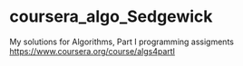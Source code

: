 coursera_algo_Sedgewick
=======================

My solutions for Algorithms, Part I programming assigments https://www.coursera.org/course/algs4partI